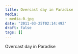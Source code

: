 ```yaml
---
title: Overcast day in Paradise
media:
- media-0.jpg
date: "2011-03-25T02:14:49Z"
draft: false
tags: []
---
```

Overcast day in Paradise
